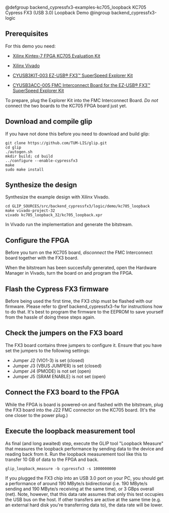 @defgroup backend_cypressfx3-examples-kc705_loopback KC705 Cypress FX3 (USB 3.0) Loopback Demo
@ingroup backend_cypressfx3-logic

Prerequisites
-------------

For this demo you need:

* [Xilinx Kintex-7 FPGA KC705 Evaluation Kit](https://www.xilinx.com/products/boards-and-kits/ek-k7-kc705-g.html)

* [Xilinx Vivado](http://www.xilinx.com/products/design-tools/vivado/)

* [CYUSB3KIT-003 EZ-USB® FX3™ SuperSpeed Explorer Kit](http://www.cypress.com/documentation/development-kitsboards/cyusb3kit-003-ez-usb-fx3-superspeed-explorer-kit)

* [CYUSB3ACC-005 FMC Interconnect Board for the EZ-USB® FX3™ SuperSpeed Explorer Kit](http://www.cypress.com/documentation/development-kitsboards/cyusb3acc-005-fmc-interconnect-board-ez-usb-fx3-superspeed)

To prepare, plug the Explorer Kit into the FMC Interconnect Board.
*Do not* connect the two boards to the KC705 FPGA board just yet.


Download and compile glip
-------------------------

If you have not done this before you need to download and build glip:

    git clone https://github.com/TUM-LIS/glip.git
    cd glip
    ./autogen.sh
    mkdir build; cd build
    ../configure --enable-cypressfx3
    make
    sudo make install

Synthesize the design
---------------------

Synthesize the example design with Xilinx Vivado.

    cd GLIP_SOURCES/src/backend_cypressfx3/logic/demo/kc705_loopback
    make vivado-project-32
    vivado kc705_loopback_32/kc705_loopback.xpr

In Vivado run the implementation and generate the bitstream.


Configure the FPGA
------------------

Before you turn on the KC705 board, *disconnect* the FMC Interconnect board together with the FX3 board.

When the bitstream has been succesfully generated, open the Hardware Manager in Vivado, turn the board on and program the FPGA.


Flash the Cypress FX3 firmware
------------------------------

Before being used the first time, the FX3 chip must be flashed with our firmware.
Please refer to @ref backend_cypressfx3-fw for instructions how to do that.
It's best to program the firmware to the EEPROM to save yourself from the hassle of doing these steps again.


Check the jumpers on the FX3 board
----------------------------------

The FX3 board contains three jumpers to configure it.
Ensure that you have set the jumpers to the following settings:

 * Jumper J2 (VIO1-3) is set (closed)
 * Jumper J3 (VBUS JUMPER) is set (closed)
 * Jumper J4 (PMODE) is not set (open)
 * Jumper J5 (SRAM ENABLE) is not set (open)


Connect the FX3 board to the FPGA
---------------------------------

While the FPGA is board is powered-on and flashed with the bitstream, plug the FX3 board into the J22 FMC connector on the KC705 board.
(It's the one closer to the power plug.)


Execute the loopback measurement tool
-------------------------------------

As final (and long awaited) step, execute the GLIP tool "Loopback Measure" that measures the loopback performance by sending data to the device and reading back from it.
Run the loopback measurement tool like this to transfer 10 GB of data to the FPGA and back.

    glip_loopback_measure -b cypressfx3 -s 1000000000


If you plugged the FX3 chip into an USB 3.0 port on your PC, you should get a performance of around 190 MByte/s bidirectional (i.e. 190 MByte/s sending and 190 MByte/s receiving at the same time), or 3 GBps overall (net).
Note, however, that this data rate assumes that only this test occupies the USB bus on the host.
If other transfers are active at the same time (e.g. an external hard disk you're transferring data to), the data rate will be lower.

